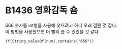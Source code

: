 # B1436 영화감독 숌

666 숫자를 int형을 사용해 찾으려고 하니 오래 걸린 것 같다.<br>
이 방법을 사용했으면 더 빨리 풀 수 있었을 것 같다.

<pre><code>if(String.valueOf(num).contains("666"))</code></pre>


